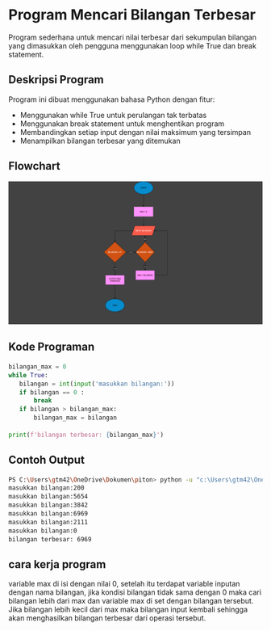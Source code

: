 
# Program Mencari Bilangan Terbesar

Program sederhana untuk mencari nilai terbesar dari sekumpulan bilangan yang dimasukkan oleh pengguna menggunakan loop while True dan break statement.

## Deskripsi Program
Program ini dibuat menggunakan bahasa Python dengan fitur:

- Menggunakan while True untuk perulangan tak terbatas
- Menggunakan break statement untuk menghentikan program
- Membandingkan setiap input dengan nilai maksimum yang tersimpan
- Menampilkan bilangan terbesar yang ditemukan

 ## Flowchart
 ![FlowChart](Praktikum/FlowChart.png)

 ## Kode Programan
 ```python
bilangan_max = 0
while True:
    bilangan = int(input('masukkan bilangan:'))
    if bilangan == 0 :
        break
    if bilangan > bilangan_max:
        bilangan_max = bilangan

print(f'bilangan terbesar: {bilangan_max}')
```
 ## Contoh Output
```bash
PS C:\Users\gtm42\OneDrive\Dokumen\piton> python -u "c:\Users\gtm42\OneDrive\Dokumen\piton\Praktikum3.py"
masukkan bilangan:200
masukkan bilangan:5654
masukkan bilangan:3842
masukkan bilangan:6969
masukkan bilangan:2111
masukkan bilangan:0
bilangan terbesar: 6969
```

## cara kerja program
variable max di isi dengan nilai 0, setelah itu terdapat variable inputan dengan nama bilangan, jika kondisi bilangan tidak sama dengan 0 maka cari bilangan lebih dari max dan variable max di set dengan bilangan tersebut. Jika bilangan lebih kecil dari max maka bilangan input kembali sehingga akan menghasilkan bilangan terbesar dari operasi tersebut.
